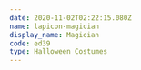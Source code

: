 ```yaml
---
date: 2020-11-02T02:22:15.080Z
name: lapicon-magician
display_name: Magician
code: ed39
type: Halloween Costumes
---
```

